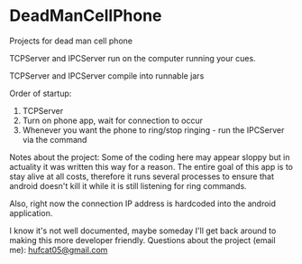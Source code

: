 DeadManCellPhone
================

Projects for dead man cell phone

TCPServer and IPCServer run on the computer running your cues.

TCPServer and IPCServer compile into runnable jars

Order of startup:
  1. TCPServer
  2. Turn on phone app, wait for connection to occur
  3. Whenever you want the phone to ring/stop ringing - run the IPCServer via the command


Notes about the project: Some of the coding here may appear sloppy but in actuality it was written this way for a reason. The entire goal of this app is to stay alive at all costs, therefore it runs several processes to ensure that android doesn't kill it while it is still listening for ring commands.

Also, right now the connection IP address is hardcoded into the android application.


I know it's not well documented, maybe someday I'll get back around to making this more developer friendly.
Questions about the project (email me): hufcat05@gmail.com
